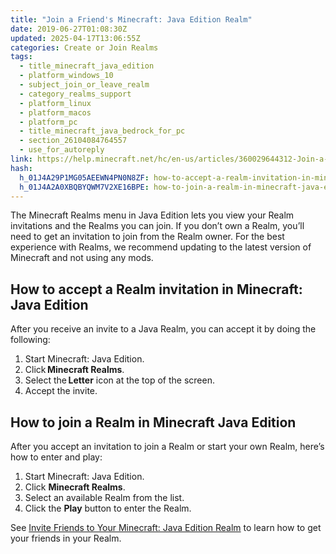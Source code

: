 ```yaml
---
title: "Join a Friend's Minecraft: Java Edition Realm"
date: 2019-06-27T01:08:30Z
updated: 2025-04-17T13:06:55Z
categories: Create or Join Realms
tags:
  - title_minecraft_java_edition
  - platform_windows_10
  - subject_join_or_leave_realm
  - category_realms_support
  - platform_linux
  - platform_macos
  - platform_pc
  - title_minecraft_java_bedrock_for_pc
  - section_26104084764557
  - use_for_autoreply
link: https://help.minecraft.net/hc/en-us/articles/360029644312-Join-a-Friend-s-Minecraft-Java-Edition-Realm
hash:
  h_01J4A29P1MG05AEEWN4PN0N8ZF: how-to-accept-a-realm-invitation-in-minecraft-java-edition
  h_01J4A2A0XBQBYQWM7V2XE16BPE: how-to-join-a-realm-in-minecraft-java-edition
---
```


The Minecraft Realms menu in Java Edition lets you view your Realm invitations and the Realms you can join. If you don’t own a Realm, you’ll need to get an invitation to join from the Realm owner. For the best experience with Realms, we recommend updating to the latest version of Minecraft and not using any mods.

## How to accept a Realm invitation in Minecraft: Java Edition

After you receive an invite to a Java Realm, you can accept it by doing the following:

1.  Start Minecraft: Java Edition.
2.  Click **Minecraft Realms**.
3.  Select the **Letter** icon at the top of the screen.
4.  Accept the invite.

## How to join a Realm in Minecraft Java Edition

After you accept an invitation to join a Realm or start your own Realm, here’s how to enter and play:

1.  Start Minecraft: Java Edition.
2.  Click **Minecraft Realms**.
3.  Select an available Realm from the list.
4.  Click the **Play** button to enter the Realm.

See [Invite Friends to Your Minecraft: Java Edition Realm](./How-to-Invite-Friends-to-Your-Minecraft-Java-Edition-Realm.md) to learn how to get your friends in your Realm.
